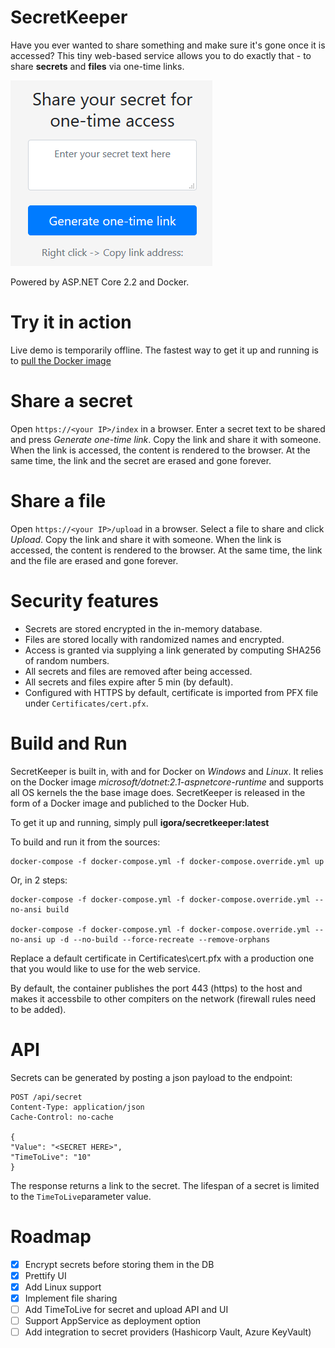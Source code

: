 # SecretKeeper
Have you ever wanted to share something and make sure it's gone once it is accessed? This tiny web-based service allows you to do exactly that - to share **secrets** and **files** via one-time links.

![Example of UI](docs/UI_example.PNG "Example of UI")

Powered by ASP.NET Core 2.2 and Docker.

# Try it in action
Live demo is temporarily offline. The fastest way to get it up and running is to [pull the Docker image](#build-and-run)

# Share a secret
Open `https://<your IP>/index` in a browser. Enter a secret text to be shared and press *Generate one-time link*. Copy the link and share it with someone. When the link is accessed, the content is rendered to the browser. At the same time, the link and the secret are erased and gone forever.

# Share a file
Open `https://<your IP>/upload` in a browser. Select a file to share and click *Upload*. Copy the link and share it with someone. When the link is accessed, the content is rendered to the browser. At the same time, the link and the file are erased and gone forever.

# Security features
- Secrets are stored encrypted in the in-memory database.
- Files are stored locally with randomized names and encrypted.
- Access is granted via supplying a link generated by computing SHA256 of random numbers.
- All secrets and files are removed after being accessed.
- All secrets and files expire after 5 min (by default).
- Configured with HTTPS by default, certificate is imported from PFX file under `Certificates/cert.pfx`.

# Build and Run
SecretKeeper is built in, with and for Docker on *Windows* and *Linux*. It relies on the Docker image *microsoft/dotnet:2.1-aspnetcore-runtime* and supports all OS kernels the the base image does. 
SecretKeeper is released in the form of a Docker image and publiched to the Docker Hub. 

To get it up and running, simply pull **igora/secretkeeper:latest**

To build and run it from the sources:

```
docker-compose -f docker-compose.yml -f docker-compose.override.yml up
```

Or, in 2 steps:

```
docker-compose -f docker-compose.yml -f docker-compose.override.yml --no-ansi build

docker-compose -f docker-compose.yml -f docker-compose.override.yml --no-ansi up -d --no-build --force-recreate --remove-orphans
```

Replace a default certificate in Certificates\cert.pfx with a production one that you would like to use for the web service.

By default, the container publishes the port 443 (https) to the host and makes it accessbile to other compiters on the network (firewall rules need to be added).

# API
Secrets can be generated by posting a json payload to the endpoint:
```
POST /api/secret 
Content-Type: application/json
Cache-Control: no-cache

{
"Value": "<SECRET HERE>",
"TimeToLive": "10"
}
```

The response returns a link to the secret. The lifespan of a secret is limited to the `TimeToLive`parameter value.

# Roadmap
- [x] Encrypt secrets before storing them in the DB
- [x] Prettify UI
- [x] Add Linux support
- [x] Implement file sharing
- [ ] Add TimeToLive for secret and upload API and UI
- [ ] Support AppService as deployment option
- [ ] Add integration to secret providers (Hashicorp Vault, Azure KeyVault)
